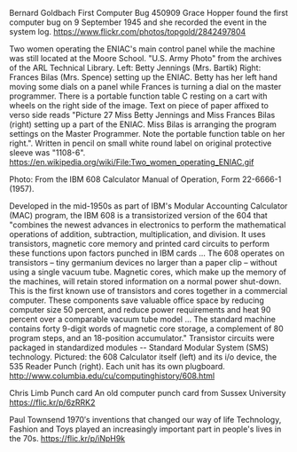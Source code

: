 Bernard Goldbach
First Computer Bug 450909
Grace Hopper found the first computer bug on 9 September 1945 and she recorded the event in the system log.
https://www.flickr.com/photos/topgold/2842497804


Two women operating the ENIAC's main control panel while the machine was still located at the Moore School. "U.S. Army Photo" from the archives of the ARL Technical Library. Left: Betty Jennings (Mrs. Bartik) Right: Frances Bilas (Mrs. Spence) setting up the ENIAC. Betty has her left hand moving some dials on a panel while Frances is turning a dial on the master programmer. There is a portable function table C resting on a cart with wheels on the right side of the image. Text on piece of paper affixed to verso side reads "Picture 27 Miss Betty Jennings and Miss Frances Bilas (right) setting up a part of the ENIAC. Miss Bilas is arranging the program settings on the Master Programmer. Note the portable function table on her right.". Written in pencil on small white round label on original protective sleeve was "1108-6".
https://en.wikipedia.org/wiki/File:Two_women_operating_ENIAC.gif




Photo: From the IBM 608 Calculator Manual of Operation, Form 22-6666-1 (1957).

Developed in the mid-1950s as part of IBM's Modular Accounting Calculator (MAC) program, the IBM 608 is a transistorized version of the 604 that "combines the newest advances in electronics to perform the mathematical operations of addition, subtraction, multiplication, and division. It uses transistors, magnetic core memory and printed card circuits to perform these functions upon factors punched in IBM cards ... The 608 operates on transistors – tiny germanium devices no larger than a paper clip – without using a single vacuum tube. Magnetic cores, which make up the memory of the machines, will retain stored information on a normal power shut-down. This is the first known use of transistors and cores together in a commercial computer. These components save valuable office space by reducing computer size 50 percent, and reduce power requirements and heat 90 percent over a comparable vacuum tube model ... The standard machine contains forty 9-digit words of magnetic core storage, a complement of 80 program steps, and an 18-position accumulator." Transistor circuits were packaged in standardized modules -- Standard Modular System (SMS) technology. Pictured: the 608 Calculator itself (left) and its i/o device, the 535 Reader Punch (right). Each unit has its own plugboard.
http://www.columbia.edu/cu/computinghistory/608.html



Chris Limb
Punch card
An old computer punch card from Sussex University
https://flic.kr/p/6zRRK2


Paul Townsend
1970′s inventions that changed our way of life
Technology, Fashion and Toys played an increasingly important part in people's lives in the 70s.
https://flic.kr/p/iNpH9k

